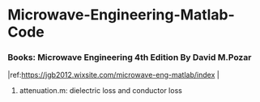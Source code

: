 # Microwave-Engineering-Matlab-Code
### Books: Microwave Engineering 4th Edition By David M.Pozar
|ref:https://jgb2012.wixsite.com/microwave-eng-matlab/index |
1. attenuation.m: dielectric loss and conductor loss
